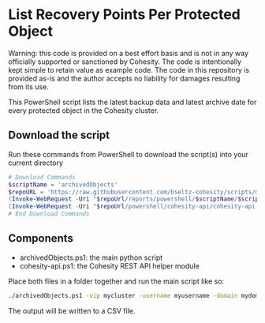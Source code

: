 # List Recovery Points Per Protected Object

Warning: this code is provided on a best effort basis and is not in any way officially supported or sanctioned by Cohesity. The code is intentionally kept simple to retain value as example code. The code in this repository is provided as-is and the author accepts no liability for damages resulting from its use.

This PowerShell script lists the latest backup data and latest archive date for every protected object in the Cohesity cluster.

## Download the script

Run these commands from PowerShell to download the script(s) into your current directory

```powershell
# Download Commands
$scriptName = 'archivedObjects'
$repoURL = 'https://raw.githubusercontent.com/bseltz-cohesity/scripts/master'
(Invoke-WebRequest -Uri "$repoUrl/reports/powershell/$scriptName/$scriptName.ps1").content | Out-File "$scriptName.ps1"; (Get-Content "$scriptName.ps1") | Set-Content "$scriptName.ps1"
(Invoke-WebRequest -Uri "$repoUrl/powershell/cohesity-api/cohesity-api.ps1").content | Out-File cohesity-api.ps1; (Get-Content cohesity-api.ps1) | Set-Content cohesity-api.ps1
# End Download Commands
```

## Components

* archivedObjects.ps1: the main python script
* cohesity-api.ps1: the Cohesity REST API helper module

Place both files in a folder together and run the main script like so:

```bash
./archivedObjects.ps1 -vip mycluster -username myusername -domain mydomain.net
```

The output will be written to a CSV file.
